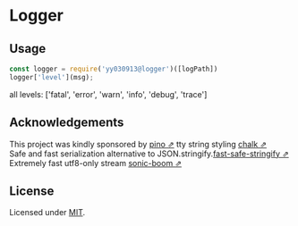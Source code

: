 # Logger

## Usage

```js
const logger = require('yy030913@logger')([logPath])
logger['level'](msg);
```
all levels: ['fatal', 'error', 'warn', 'info', 'debug', 'trace']

## Acknowledgements

This project was kindly sponsored by [pino ⇗](https://github.com/pinojs/pino)
tty string styling [chalk ⇗](https://github.com/chalk/chalk)				
Safe and fast serialization alternative to JSON.stringify.[fast-safe-stringify ⇗](https://github.com/davidmarkclements/fast-safe-stringify)	
Extremely fast utf8-only stream [sonic-boom ⇗](https://github.com/mcollina/sonic-boom)			

## License

Licensed under [MIT](./LICENSE).
